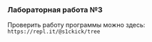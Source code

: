 ### **Лабораторная работа №3**
Проверить работу программы можно здесь:
`https://repl.it/@s1ckick/tree`